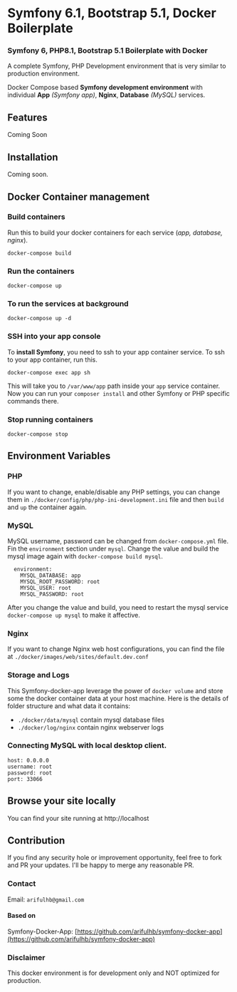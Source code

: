 # Symfony 6.1, Bootstrap 5.1, Docker Boilerplate
### Symfony 6, PHP8.1, Bootstrap 5.1 Boilerplate with Docker  

A complete Symfony, PHP Development environment that is very similar to production environment.

Docker Compose based **Symfony development environment** with individual **App** _(Symfony app)_, **Nginx**, **Database** _(MySQL)_  services.

## Features
Coming Soon

## Installation
Coming soon.
## Docker Container management

### Build containers
Run this to build your docker containers for each service (*app, database, nginx*).
  ```
  docker-compose build
  ```

### Run the containers
  ```
  docker-compose up
  ```
 ### To run the services at background
  ```
  docker-compose up -d
  ```
### SSH into your app console
To **install Symfony**, you need to ssh to your app container service. To ssh to your app container, run this.
```
docker-compose exec app sh
```
This will take you to `/var/www/app` path inside your `app` service container. Now you can run your `composer install` and other Symfony or PHP specific commands there.

### Stop running containers
```
docker-compose stop
```

## Environment Variables
### PHP
If you want to change, enable/disable any PHP settings, you can change them in `./docker/config/php/php-ini-development.ini` file and then `build` and `up` the container again.
### MySQL
MySQL username, password can be changed from `docker-compose.yml` file. Fin the `environment` section under `mysql`. Change the value and build the mysql image again with `docker-compose build mysql`.
```
  environment:
    MYSQL_DATABASE: app
    MYSQL_ROOT_PASSWORD: root
    MYSQL_USER: root
    MYSQL_PASSWORD: root
```
After you change the value and build, you need to restart the mysql service `docker-compose up mysql` to make it affective. 
### Nginx
If you want to change Nginx web host configurations, you can find the file at `./docker/images/web/sites/default.dev.conf`
### Storage and Logs
This Symfony-docker-app leverage the power of `docker volume` and store some the docker container data at your host machine. Here is the details of folder structure and what data it contains:
- `./docker/data/mysql` contain mysql database files
- `./docker/log/nginx` contain nginx webserver logs
### Connecting MySQL with local desktop client.
```
host: 0.0.0.0
username: root
password: root
port: 33066
```

## Browse your site locally
You can find your site running at http://localhost

## Contribution
If you find any security hole or improvement opportunity, feel free to fork and PR your updates. I'll be happy to merge any reasonable PR.

### Contact
Email: `arifulhb@gmail.com`

#### Based on
Symfony-Docker-App: [https://github.com/arifulhb/symfony-docker-app](https://github.com/arifulhb/symfony-docker-app)

### Disclaimer
This docker environment is for development only and NOT optimized for production.
